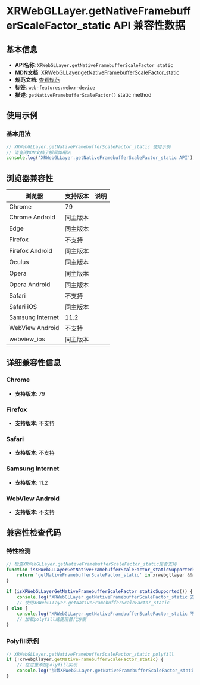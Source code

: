 # XRWebGLLayer.getNativeFramebufferScaleFactor_static API 兼容性数据

## 基本信息

- **API名称**: `XRWebGLLayer.getNativeFramebufferScaleFactor_static`
- **MDN文档**: [XRWebGLLayer.getNativeFramebufferScaleFactor_static](https://developer.mozilla.org/docs/Web/API/XRWebGLLayer/getNativeFramebufferScaleFactor_static)
- **规范文档**: [查看规范](https://immersive-web.github.io/webxr/#dom-xrwebgllayer-getnativeframebufferscalefactor)
- **标签**: `web-features:webxr-device`
- **描述**: `getNativeFramebufferScaleFactor()` static method

## 使用示例

### 基本用法

```javascript
// XRWebGLLayer.getNativeFramebufferScaleFactor_static 使用示例
// 请查阅MDN文档了解具体用法
console.log('XRWebGLLayer.getNativeFramebufferScaleFactor_static API');
```

## 浏览器兼容性

| 浏览器 | 支持版本 | 说明 |
|--------|----------|------|
| Chrome | 79 |  |
| Chrome Android | 同主版本 |  |
| Edge | 同主版本 |  |
| Firefox | 不支持 |  |
| Firefox Android | 同主版本 |  |
| Oculus | 同主版本 |  |
| Opera | 同主版本 |  |
| Opera Android | 同主版本 |  |
| Safari | 不支持 |  |
| Safari iOS | 同主版本 |  |
| Samsung Internet | 11.2 |  |
| WebView Android | 不支持 |  |
| webview_ios | 同主版本 |  |

## 详细兼容性信息

### Chrome

- **支持版本**: 79

### Firefox

- **支持版本**: 不支持

### Safari

- **支持版本**: 不支持

### Samsung Internet

- **支持版本**: 11.2

### WebView Android

- **支持版本**: 不支持

## 兼容性检查代码

### 特性检测

```javascript
// 检查XRWebGLLayer.getNativeFramebufferScaleFactor_static是否支持
function isXRWebGLLayerGetNativeFramebufferScaleFactor_staticSupported() {
    return 'getNativeFramebufferScaleFactor_static' in xrwebgllayer && typeof xrwebgllayer.getNativeFramebufferScaleFactor_static === 'function';
}

if (isXRWebGLLayerGetNativeFramebufferScaleFactor_staticSupported()) {
    console.log('XRWebGLLayer.getNativeFramebufferScaleFactor_static 支持');
    // 使用XRWebGLLayer.getNativeFramebufferScaleFactor_static
} else {
    console.log('XRWebGLLayer.getNativeFramebufferScaleFactor_static 不支持，需要polyfill');
    // 加载polyfill或使用替代方案
}
```

### Polyfill示例

```javascript
// XRWebGLLayer.getNativeFramebufferScaleFactor_static polyfill
if (!xrwebgllayer.getNativeFramebufferScaleFactor_static) {
    // 在这里添加polyfill实现
    console.log('加载XRWebGLLayer.getNativeFramebufferScaleFactor_static polyfill');
}
```


